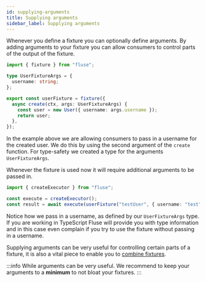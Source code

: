 ```yaml
---
id: supplying-arguments
title: Supplying arguments
sidebar_label: Supplying arguments
---
```


Whenever you define a fixture you can optionally define arguments. By adding arguments to your fixture you can allow consumers to control parts of the output of the fixture.

```typescript
import { fixture } from "fluse";

type UserFixtureArgs = {
  username: string;
};

export const userFixture = fixture({
  async create(ctx, args: UserFixtureArgs) {
    const user = new User({ username: args.username });
    return user;
  },
});
```

In the example above we are allowing consumers to pass in a username for the created user. We do this by using the second argument of the `create` function. For type-safety we created a type for the arguments `UserFixtureArgs`.

Whenever the fixture is used now it will require additional arguments to be passed in.

```typescript
import { createExecutor } from "fluse";

const execute = createExecutor();
const result = await execute(userFixture("testUser", { username: "test" }));
```

Notice how we pass in a username, as defined by our `UserFixtureArgs` type. If you are working in TypeScript Fluse will provide you with type information and in this case even complain if you try to use the fixture without passing in a username.

Supplying arguments can be very useful for controlling certain parts of a fixture, it is also a vital piece to enable you to [combine fixtures](./combining-fixtures.md).

:::info
While arguments can be very useful. We recommend to keep your arguments to a **minimum** to not bloat your fixtures.
:::
